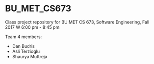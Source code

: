 # BU_MET_CS673
Class project repository for BU MET CS 673, Software Engineering, Fall 2017
W 6:00 pm - 8:45 pm

Team 4 members:
  * Dan Budris
  * Asli Terzioglu
  * Shaurya Muttreja
